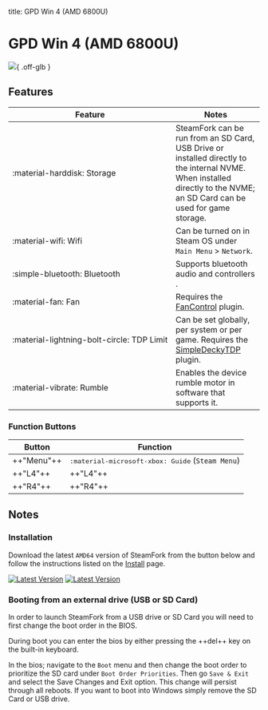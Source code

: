 title: GPD Win 4 (AMD 6800U)

<style>
  code {white-space: nowrap;}
  kbd {white-space: nowrap;}
  no-wrap {white-space: nowrap;}
</style>

# GPD Win 4 (AMD 6800U)

![](../../_inc/images/devices/gpdwin-4.png){ .off-glb }

## Features

| Feature | Notes |
| -- | -- |
| <no-wrap>:material-harddisk: Storage</no-wrap> | SteamFork can be run from an SD Card, USB Drive or installed directly to the internal NVME. <br> When installed directly to the NVME; an SD Card can be used for game storage. |
| <no-wrap>:material-wifi: Wifi</no-wrap> | Can be turned on in Steam OS under `Main Menu` > `Network`. |
| <no-wrap>:simple-bluetooth: Bluetooth</no-wrap> | Supports bluetooth audio and controllers .|
| <no-wrap>:material-fan: Fan</no-wrap> | Requires the [FanControl](https://github.com/SteamFork/FanControl/releases) plugin.|
| <no-wrap>:material-lightning-bolt-circle: TDP Limit</no-wrap> | Can be set globally, per system or per game. Requires the [SimpleDeckyTDP](https://github.com/SteamFork/SimpleDeckyTDP) plugin.|
| <no-wrap>:material-vibrate: Rumble</no-wrap> | Enables the device rumble motor in software that supports it. |

### Function Buttons

| Button | Function |
| -- | -- |
| ++"Menu"++ | <kbd>:material-microsoft-xbox: Guide</kbd> <no-wrap>(`Steam Menu`)</no-wrap> |
| ++"L4"++ | ++"L4"++ |
| ++"R4"++ | ++"R4"++ |

## Notes

### Installation

Download the latest `AMD64` version of SteamFork from the button below and follow the instructions listed on the [Install](../../../play/install/) page.

[![Latest Version](https://img.shields.io/github/release/SteamFork/distribution.svg?labelColor=111111&color=5998FF&label=Latest&style=flat#only-light)](https://github.com/SteamFork/distribution/releases/latest)
[![Latest Version](https://img.shields.io/github/release/SteamFork/distribution.svg?labelColor=dddddd&color=5998FF&label=Latest&style=flat#only-dark)](https://github.com/SteamFork/distribution/releases/latest)

### Booting from an external drive (USB or SD Card)

In order to launch SteamFork from a USB drive or SD Card you will need to first change the boot order in the BIOS.

During boot you can enter the bios by either pressing the ++del++ key on the built-in keyboard.

In the bios; navigate to the `Boot` menu and then change the boot order to prioritize the SD card under `Boot Order Priorities`.
Then go `Save & Exit` and select the Save Changes and Exit option.  This change will persist through all reboots.
If you want to boot into Windows simply remove the SD Card or USB drive.
